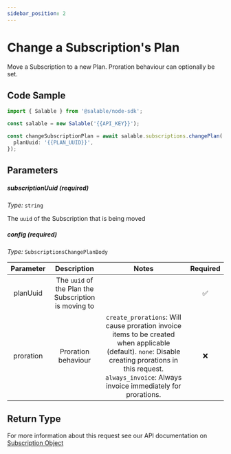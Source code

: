 ```yaml
---
sidebar_position: 2
---
```


# Change a Subscription's Plan

Move a Subscription to a new Plan. Proration behaviour can optionally be set.

## Code Sample

```typescript
import { Salable } from '@salable/node-sdk';

const salable = new Salable('{{API_KEY}}');

const changeSubscriptionPlan = await salable.subscriptions.changePlan('{{SUBSCRIPTION_UUID}}', {
  planUuid: '{{PLAN_UUID}}',
});
```

## Parameters

##### subscriptionUuid (_required_)

_Type:_ `string`

The `uuid` of the Subscription that is being moved

##### config (_required_)

_Type:_ `SubscriptionsChangePlanBody`

| **Parameter** |                   **Description**                    |                                                                                                     **Notes**                                                                                                      | **Required** |
| :-----------: | :--------------------------------------------------: | :----------------------------------------------------------------------------------------------------------------------------------------------------------------------------------------------------------------: | :----------: |
|   planUuid    | The `uuid` of the Plan the Subscription is moving to |                                                                                                                                                                                                                    |      ✅      |
|   proration   |                 Proration behaviour                  | `create_prorations`: Will cause proration invoice items to be created when applicable (default). `none`: Disable creating prorations in this request. `always_invoice`: Always invoice immediately for prorations. |      ❌      |

## Return Type

For more information about this request see our API documentation on [Subscription Object](https://docs.salable.app/api/v2#tag/Subscriptions/operation/getSubscriptionByUuid)
